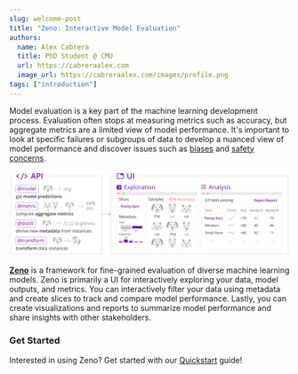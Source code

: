 ```yaml
---
slug: welcome-post
title: "Zeno: Interactive Model Evaluation"
authors:
  name: Alex Cabrera
  title: PhD Student @ CMU
  url: https://cabreraalex.com
  image_url: https://cabreraalex.com/images/profile.png
tags: ["introduction"]
---
```


Model evaluation is a key part of the machine learning development process.
Evaluation often stops at measuring metrics such as accuracy, but aggregate metrics are a limited view of model performance.
It's important to look at specific failures or subgroups of data to develop a nuanced view of model performance and discover issues such as [biases](http://gendershades.org/) and [safety concerns](https://en.wikipedia.org/wiki/Death_of_Elaine_Herzberg).

![safety concerns](/img/overall.png)

[**Zeno**](https://zenoml.com) is a framework for fine-grained evaluation of diverse machine learning models.
Zeno is primarily a UI for interactively exploring your data, model outputs, and metrics.
You can interactively filter your data using metadata and create slices to track and compare model performance.
Lastly, you can create visualizations and reports to summarize model performance and share insights with other stakeholders.

### Get Started

Interested in using Zeno? Get started with our [Quickstart](/docs/quickstart) guide!
